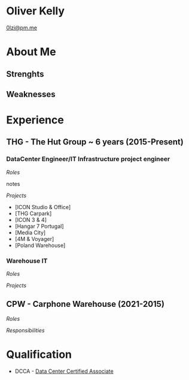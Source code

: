 # Oliver Kelly
0lzi@pm.me 

# About Me

## Strenghts

## Weaknesses

# Experience

## THG - The Hut Group ~ 6 years (2015-Present)

### DataCenter Engineer/IT Infrastructure project engineer

*Roles*

notes


*Projects*
- [ICON Studio & Office]
- [THG Carpark]
- [ICON 3 & 4]
- [Hangar 7 Portugal]
- [Media City]
- [4M & Voyager]
- [Poland Warehouse]

### Warehouse IT

*Roles*

*Projects*


## CPW - Carphone Warehouse (2021-2015)

*Roles*

*Responsibilities*

# Qualification

- DCCA - [Data Center Certified Associate](https://www.schneideruniversities.com/catalog/view/course/id/536/title/Schneider%20Electric%20University%20Data%20Center%20Certified%20Associate%20Exam)
